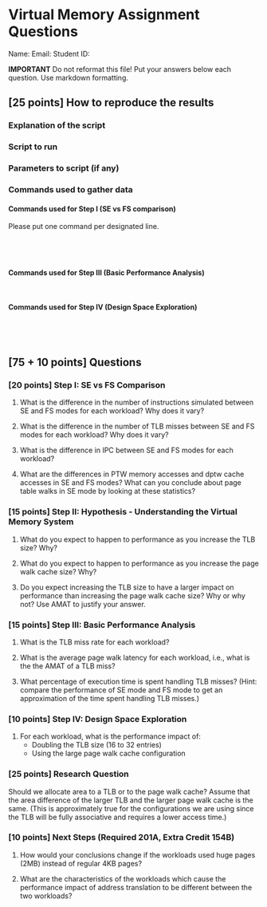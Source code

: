 # Virtual Memory Assignment Questions

Name:
Email:
Student ID:

**IMPORTANT** Do not reformat this file!
Put your answers below each question.
Use markdown formatting.

## [25 points] How to reproduce the results

### Explanation of the script

### Script to run

### Parameters to script (if any)

### Commands used to gather data

#### Commands used for Step I (SE vs FS comparison)

Please put one command per designated line.

```shell

```

```shell

```

```shell

```

```shell

```

#### Commands used for Step III (Basic Performance Analysis)

```shell

```

```shell

```

#### Commands used for Step IV (Design Space Exploration)

```shell

```

```shell

```

```shell

```

```shell

```

## [75 + 10 points] Questions

### [20 points] Step I: SE vs FS Comparison

1. What is the difference in the number of instructions simulated between SE and FS modes for each workload? Why does it vary?

2. What is the difference in the number of TLB misses between SE and FS modes for each workload? Why does it vary?

3. What is the difference in IPC between SE and FS modes for each workload?

4. What are the differences in PTW memory accesses and dptw cache accesses in SE and FS modes? What can you conclude about page table walks in SE mode by looking at these statistics?

### [15 points] Step II: Hypothesis - Understanding the Virtual Memory System

1. What do you expect to happen to performance as you increase the TLB size? Why?

2. What do you expect to happen to performance as you increase the page walk cache size? Why?

3. Do you expect increasing the TLB size to have a larger impact on performance than increasing the page walk cache size? Why or why not? Use AMAT to justify your answer.

### [15 points] Step III: Basic Performance Analysis

1. What is the TLB miss rate for each workload?

2. What is the average page walk latency for each workload, i.e., what is the the AMAT of a TLB miss?

3. What percentage of execution time is spent handling TLB misses? (Hint: compare the performance of SE mode and FS mode to get an approximation of the time spent handling TLB misses.)

### [10 points] Step IV: Design Space Exploration

1. For each workload, what is the performance impact of:
   - Doubling the TLB size (16 to 32 entries)
   - Using the large page walk cache configuration

### [25 points] Research Question

Should we allocate area to a TLB or to the page walk cache? Assume that the area difference of the larger TLB and the larger page walk cache is the same. (This is approximately true for the configurations we are using since the TLB will be fully associative and requires a lower access time.)

### [10 points] Next Steps (Required 201A, Extra Credit 154B)

1. How would your conclusions change if the workloads used huge pages (2MB) instead of regular 4KB pages?

2. What are the characteristics of the workloads which cause the performance impact of address translation to be different between the two workloads?
